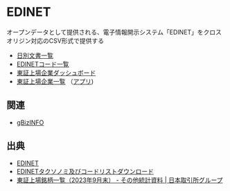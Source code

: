 # EDINET
 
オープンデータとして提供される、電子情報開示システム「EDINET」をクロスオリジン対応のCSV形式で提供する

- [日別文書一覧](data/documents)
- [EDINETコード一覧](data/edinetcode.csv)
- [東証上場企業ダッシュボード](https://code4fukui.github.io/EDINET/)
- [東証上場企業一覧](data/seccode.csv) （[アプリ](https://code4fukui.github.io/EDINET/seccode.html))

## 関連

- [gBizINFO](https://github.com/code4fukui/gBizINFO/)

## 出典

- [EDINET](https://disclosure2dl.edinet-fsa.go.jp/guide/static/disclosure/WZEK0110.html)
- [EDINETタクソノミ及びコードリストダウンロード](https://disclosure2.edinet-fsa.go.jp/weee0010.aspx)
- [東証上場銘柄一覧（2023年9月末） - その他統計資料 | 日本取引所グループ](https://www.jpx.co.jp/markets/statistics-equities/misc/01.html)
